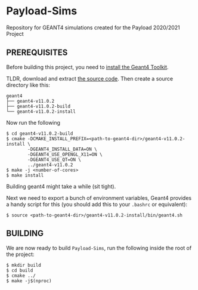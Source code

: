 # Payload-Sims

Repository for GEANT4 simulations created for the Payload 2020/2021 Project

## PREREQUISITES

Before building this project, you need to
[install the Geant4 Toolkit](https://geant4-userdoc.web.cern.ch/UsersGuides/InstallationGuide/html/gettingstarted.html).

TLDR, download and extract
[the source code](https://geant4.web.cern.ch/support/download).
Then create a source directory
like this:
```
geant4
├── geant4-v11.0.2
├── geant4-v11.0.2-build
└── geant4-v11.0.2-install
```

Now run the following
```
$ cd geant4-v11.0.2-build
$ cmake -DCMAKE_INSTALL_PREFIX=<path-to-geant4-dir>/geant4-v11.0.2-install \
        -DGEANT4_INSTALL_DATA=ON \
        -DGEANT4_USE_OPENGL_X11=ON \
        -DGEANT4_USE_QT=ON \
        ../geant4-v11.0.2
$ make -j <number-of-cores>
$ make install
```
Building geant4 might take a while (sit tight).

Next we need to export a bunch of environment variables, Geant4 provides a
handy script for this (you should add this to your `.bashrc` or equivalent):
```
$ source <path-to-geant4-dir>/geant4-v11.0.2-install/bin/geant4.sh
```

## BUILDING

We are now ready to build `Payload-Sims`, run the following inside the root of
the project:
```
$ mkdir build
$ cd build
$ cmake ../
$ make -j$(nproc)
```

